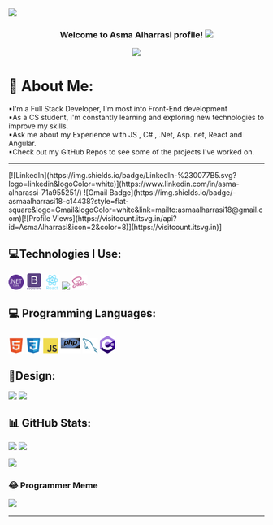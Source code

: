 
<img width="200" align="Rigth" src="https://c.tenor.com/_DOBjnGspYAAAAAM/code-coding.gif">

<h3 align="center">
  Welcome to Asma Alharrasi profile!
  <img src="https://media.giphy.com/media/hvRJCLFzcasrR4ia7z/giphy.gif" width="28">
</h3>

<!-- Typing SVG by DenverCoder1 - https://github.com/DenverCoder1/readme-typing-svg -->
<p align="center">
  <a href="https://github.com/DenverCoder1/readme-typing-svg"><img src="https://readme-typing-svg.herokuapp.com/?lines=Full-stack%20web%20developer;Always%20learning%20new%20things&font=Fira%20Code&center=true&width=440&height=45&color=f75c7e&vCenter=true&size=22"></a>
</p> 

# 💫 About Me:
▪I'm a Full Stack Developer, I'm most into Front-End development<br>
▪As a CS student, I'm constantly learning and exploring new technologies to improve my skills.<br>
▪Ask me about my Experience with JS , C# , .Net, Asp. net, React and Angular.<br>
▪Check out my GitHub Repos to see some of the projects I've worked on.<br>
<hr>
[![LinkedIn](https://img.shields.io/badge/LinkedIn-%230077B5.svg?logo=linkedin&logoColor=white)](https://www.linkedin.com/in/asma-alharassi-71a955251/) ![Gmail Badge](https://img.shields.io/badge/-asmaalharrasi18-c14438?style=flat-square&logo=Gmail&logoColor=white&link=mailto:asmaalharrasi18@gmail.com)[![Profile Views](https://visitcount.itsvg.in/api?id=AsmaAlharrasi&icon=2&color=8)](https://visitcount.itsvg.in)]

## 💻Technologies I Use:
<img src = 'https://github.com/123usef/123usef/blob/main/images/NET_Core_Logo.svg' width='30'/> <img src = 'https://github.com/123usef/123usef/blob/main/images/bootstrap.svg' width='33'/> <img src='https://raw.githubusercontent.com/devicons/devicon/master/icons/react/react-original-wordmark.svg' width='30'/>  <img src='https://angular.io/assets/images/logos/angular/angular.svg' width='30'/> <img src='https://raw.githubusercontent.com/devicons/devicon/master/icons/sass/sass-original.svg' width='30'/>


## 💻 Programming Languages:

<img src = 'https://github.com/123usef/123usef/blob/main/images/html.svg' width='30'/>  <img src = 'https://github.com/123usef/123usef/blob/main/images/css.svg' width='30'/> <img src = 'https://raw.githubusercontent.com/devicons/devicon/master/icons/javascript/javascript-original.svg' width='30'/>   <img src = 'https://github.com/123usef/123usef/blob/main/images/php.svg' width='40'/> <img src = 'https://github.com/123usef/123usef/blob/main/images/sql.svg' width='30'/> <img src = 'https://github.com/123usef/123usef/blob/main/images/c--4.svg' width='30'/> 

## 💟Design:
<img src='https://www.vectorlogo.zone/logos/figma/figma-icon.svg' width='30' /> <img src='https://encrypted-tbn0.gstatic.com/images?q=tbn:ANd9GcRjTDT09uCC1jnMacaY_1d9uosDTzmlJsuebEN57CC6rQ&s' width='30' /> 
 



## 📊 GitHub Stats:
![](https://github-readme-stats.vercel.app/api?username=AsmaAlharrasi&theme=gruvbox&hide_border=true&include_all_commits=false&count_private=false)  ![](https://github-readme-stats.vercel.app/api/top-langs/?username=AsmaAlharrasi&theme=gruvbox&hide_border=true&include_all_commits=false&count_private=false&layout=compact)
<!-- ![](https://github-readme-streak-stats.herokuapp.com/?user=AsmaAlharrasi&theme=gruvbox&hide_border=true) -->

![](https://quotes-github-readme.vercel.app/api?type=vetical&theme=merko)

### 😂 Programmer Meme
<img src='https://randommeme-five.vercel.app/' style="height: 100 px;"/>

---


<!-- Proudly created with GPRM ( https://gprm.itsvg.in ) -->
